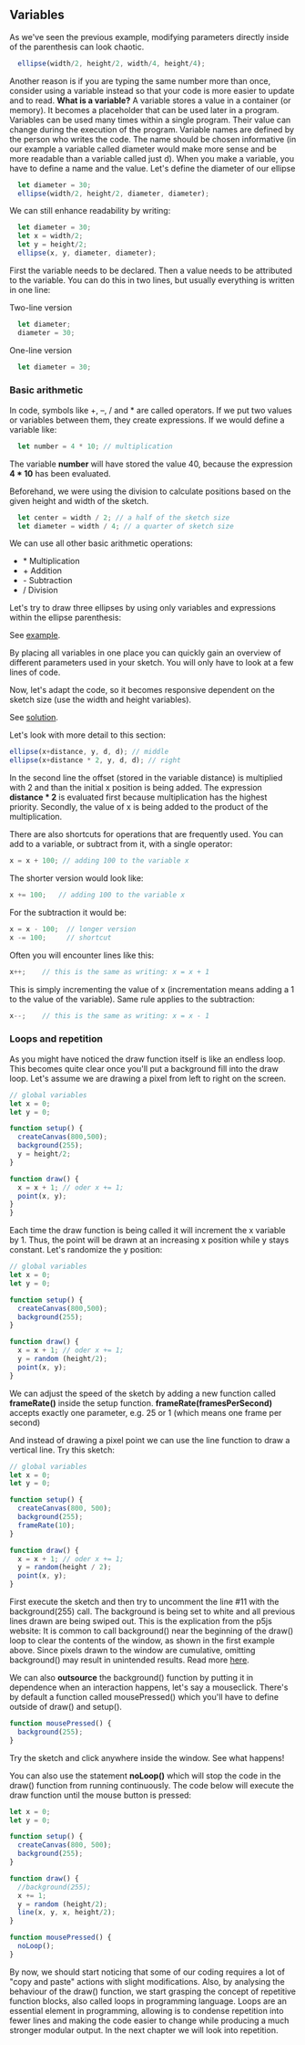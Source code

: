 ## Variables

As we've seen the previous example, modifying parameters directly inside of the parenthesis can look chaotic.

```javascript
  ellipse(width/2, height/2, width/4, height/4);
```

Another reason is if you are typing the same number more than once, consider using a variable instead so that your code is more easier to update and to read. **What is a variable?** A variable stores a value in a container (or memory). It becomes a placeholder that can be used later in a program. Variables can be used many times within a single program. Their value can change during the execution of the program. Variable names are defined by the person who writes the code. The name should be chosen informative (in our example a variable called diameter would make more sense and be more readable than a variable called just d). When you make a variable, you have to define a name and the value. Let's define the diameter of our ellipse

```javascript
  let diameter = 30;
  ellipse(width/2, height/2, diameter, diameter);
```

We can still enhance readability by writing:

```javascript
  let diameter = 30;
  let x = width/2;
  let y = height/2;
  ellipse(x, y, diameter, diameter);
```

First the variable needs to be declared. Then a value needs to be attributed to the variable. You can do this in two lines, but usually everything is written in one line:

Two-line version
```javascript
  let diameter;
  diameter = 30;
```

One-line version
```javascript
  let diameter = 30;
```

### Basic arithmetic

In code, symbols like +, –, / and * are called operators. If we put two values or variables between them, they create expressions. If we would define a variable like:

```javascript
  let number = 4 * 10; // multiplication
```

The variable __number__ will have stored the value 40, because the expression __4 * 10__ has been evaluated.

Beforehand, we were using the division to calculate positions based on the given height and width of the sketch.

```javascript
  let center = width / 2; // a half of the sketch size
  let diameter = width / 4; // a quarter of sketch size
```

We can use all other basic arithmetic operations:

  - \* Multiplication
  - \+ Addition
  - \- Subtraction
  - / Division

Let's try to draw three ellipses by using only variables and expressions within the ellipse parenthesis:

See [example](CodeBook/666_solutions/002_ellipses.js).

By placing all variables in one place you can quickly gain an overview of different parameters used in your sketch. You will only have to look at a few lines of code.

Now, let's adapt the code, so it becomes responsive dependent on the sketch size (use the width and height variables).

See [solution](CodeBook/666_solutions/002_ellipses_responsive.js).

Let's look with more detail to this section:

```javascript
ellipse(x+distance, y, d, d); // middle
ellipse(x+distance * 2, y, d, d); // right
```

In the second line the offset (stored in the variable distance) is multiplied with 2 and than the initial x position is being added. The expression __distance * 2__ is evaluated first because multiplication
has the highest priority. Secondly, the value of x is being added to the product of the multiplication.

There are also shortcuts for operations that are frequently used. You can add to a variable, or subtract from it, with a single operator:

```javascript
x = x + 100; // adding 100 to the variable x
```

The shorter version would look like:

```javascript
x += 100;   // adding 100 to the variable x
```

For the subtraction it would be:

```javascript
x = x - 100;  // longer version
x -= 100;     // shortcut
```

Often you will encounter lines like this:

```javascript
x++;    // this is the same as writing: x = x + 1
```

This is simply incrementing the value of x (incrementation means adding a 1 to the value of the variable). Same rule applies to the subtraction:

```javascript
x--;    // this is the same as writing: x = x - 1
```

### Loops and repetition

As you might have noticed the draw function itself is like an endless loop. This becomes quite clear once you'll put a background fill into the draw loop. Let's assume we are drawing a pixel from left to right on the screen.

```javascript
// global variables
let x = 0;
let y = 0;

function setup() {
  createCanvas(800,500);
  background(255);
  y = height/2;
}

function draw() {
  x = x + 1; // oder x += 1;
  point(x, y);
}
}
```

Each time the draw function is being called it will increment the x variable by 1. Thus, the point will be drawn at an increasing x position while y stays constant. Let's randomize the y position:

```javascript
// global variables
let x = 0;
let y = 0;

function setup() {
  createCanvas(800,500);
  background(255);
}

function draw() {
  x = x + 1; // oder x += 1;
  y = random (height/2);
  point(x, y);
}
```

We can adjust the speed of the sketch by adding a new function called **frameRate()** inside the setup function. **frameRate(framesPerSecond)** accepts exactly one parameter, e.g. 25 or 1 (which means one frame per second)

And instead of drawing a pixel point we can use the line function to draw a vertical line. Try this sketch:

```javascript
// global variables
let x = 0;
let y = 0;

function setup() {
  createCanvas(800, 500);
  background(255);
  frameRate(10);
}

function draw() {
  x = x + 1; // oder x += 1;
  y = random(height / 2);
  point(x, y);
}
```

First execute the sketch and then try to uncomment the line \#11 with the background(255) call. The background is being set to white and all previous lines drawn are being swiped out. This is the explication from the p5js website: It is common to call background() near the beginning of the draw() loop to clear the contents of the window, as shown in the first example above. Since pixels drawn to the window are cumulative, omitting background() may result in unintended results. Read more [here](https://p5js.org/reference/#/p5/draw).

We can also __outsource__ the background() function by putting it in dependence when an interaction happens, let's say a mouseclick. There's by default a function called mousePressed() which you'll have to define outside of draw() and setup().

```javascript
function mousePressed() {
  background(255);
}
```
Try the sketch and click anywhere inside the window. See what happens! 

You can also use the statement **noLoop()** which will stop the code in the draw() function from running continuously. The code below will execute the draw function until the mouse button is pressed:

```javascript
let x = 0;
let y = 0;

function setup() {
  createCanvas(800, 500);
  background(255);
}

function draw() {
  //background(255);
  x += 1;
  y = random (height/2);
  line(x, y, x, height/2);
}

function mousePressed() {
  noLoop();
}
```

By now, we should start noticing that some of our coding requires a lot of "copy and paste" actions with slight modifications. Also, by analysing the behaviour of the draw() function, we start grasping the concept of repetitive function blocks, also called loops in programming language. Loops are an essential element in programming, allowing is to condense repetition into fewer lines and making the code easier to change while producing a much stronger modular output. In the next chapter we will look into repetition.
